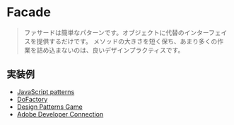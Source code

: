 # Facade
> ファサードは簡単なパターンです。オブジェクトに代替のインターフェイスを提供するだけです。
> メソッドの大きさを短く保ち、あまり多くの作業を詰め込まないのは、良いデザインプラクティスです。
> 
## 実装例
- [JavaScript patterns](https://github.com/stage-clear/Learning-javascript/blob/master/DesignPatterns/JavaScript-Patterns/facade.md)
- [DoFactory](https://github.com/stage-clear/Learning-javascript/blob/master/DesignPatterns/dofactory.com/facade.md)
- [Design Patterns Game](https://github.com/stage-clear/Learning-javascript/blob/master/DesignPatterns/designpatternsgame.com/facade.md)
- [Adobe Developer Connection](https://github.com/stage-clear/Learning-javascript/blob/master/DesignPatterns/Adobe-Developer-Connection/facade.md)
